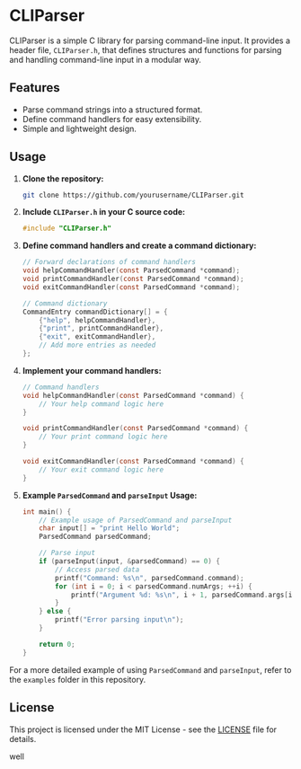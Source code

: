 # CLIParser

CLIParser is a simple C library for parsing command-line input. It provides a header file, `CLIParser.h`, that defines structures and functions for parsing and handling command-line input in a modular way.

## Features

- Parse command strings into a structured format.
- Define command handlers for easy extensibility.
- Simple and lightweight design.

## Usage

1. **Clone the repository:**

    ```bash
    git clone https://github.com/yourusername/CLIParser.git
    ```

2. **Include `CLIParser.h` in your C source code:**

    ```c
    #include "CLIParser.h"
    ```

3. **Define command handlers and create a command dictionary:**

    ```c
    // Forward declarations of command handlers
    void helpCommandHandler(const ParsedCommand *command);
    void printCommandHandler(const ParsedCommand *command);
    void exitCommandHandler(const ParsedCommand *command);

    // Command dictionary
    CommandEntry commandDictionary[] = {
        {"help", helpCommandHandler},
        {"print", printCommandHandler},
        {"exit", exitCommandHandler},
        // Add more entries as needed
    };
    ```

4. **Implement your command handlers:**

    ```c
    // Command handlers
    void helpCommandHandler(const ParsedCommand *command) {
        // Your help command logic here
    }

    void printCommandHandler(const ParsedCommand *command) {
        // Your print command logic here
    }

    void exitCommandHandler(const ParsedCommand *command) {
        // Your exit command logic here
    }
    ```

5. **Example `ParsedCommand` and `parseInput` Usage:**

    ```c
    int main() {
        // Example usage of ParsedCommand and parseInput
        char input[] = "print Hello World";
        ParsedCommand parsedCommand;

        // Parse input
        if (parseInput(input, &parsedCommand) == 0) {
            // Access parsed data
            printf("Command: %s\n", parsedCommand.command);
            for (int i = 0; i < parsedCommand.numArgs; ++i) {
                printf("Argument %d: %s\n", i + 1, parsedCommand.args[i]);
            }
        } else {
            printf("Error parsing input\n");
        }

        return 0;
    }
    ```

For a more detailed example of using `ParsedCommand` and `parseInput`, refer to the `examples` folder in this repository.

## License

This project is licensed under the MIT License - see the [LICENSE](LICENSE) file for details.

well
